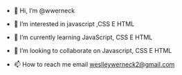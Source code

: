 - 👋 Hi, I’m @wwerneck
- 👀 I’m interested in  javascript ,CSS E HTML
- 🌱 I’m currently learning  JavaScript, CSS E HTML
- 💞️ I’m looking to collaborate on  Javascript, CSS E HTML

- 📫 How to reach me  email weslleywerneck2@gmail.com
<!---
wwerneck/wwerneck is a ✨ special ✨ repository because its `README.md` (this file) appears on your GitHub profile.
You can click the Preview link to take a look at your changes.
--->
